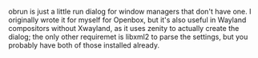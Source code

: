 obrun is just a little run dialog for window managers that don't have one.  I originally wrote it for myself for Openbox, but it's also useful in Wayland compositors without Xwayland, as it uses zenity to actually create the dialog; the only other requiremet is libxml2 to parse the settings, but you probably have both of those installed already.
